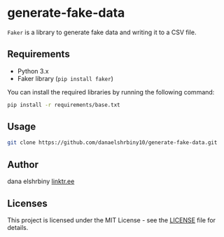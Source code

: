 # generate-fake-data

`Faker` is a library to generate fake data and writing it to a CSV file.

## Requirements

- Python 3.x
- Faker library (`pip install faker`)

You can install the required libraries by running the following command:

```bash
pip install -r requirements/base.txt
```

## Usage

```bash
git clone https://github.com/danaelshrbiny10/generate-fake-data.git
```

## Author

dana elshrbiny [linktr.ee](https://linktr.ee/danaelshrbiny)

## Licenses

This project is licensed under the MIT License - see the [LICENSE](./LICENSE) file for details.
